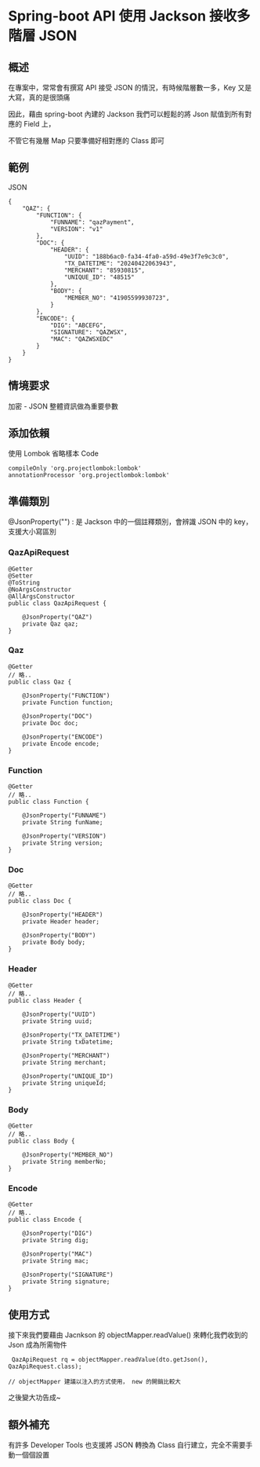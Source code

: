 # Spring-boot API 使用 Jackson 接收多階層 JSON 

## 概述

在專案中，常常會有撰寫 API 接受 JSON 的情況，有時候階層數一多，Key 又是大寫，真的是很頭痛

因此，藉由 spring-boot 內建的 Jackson 我們可以輕鬆的將 Json 賦值到所有對應的 Field 上，

不管它有幾層 Map 只要準備好相對應的 Class 即可

## 範例

JSON

```
{
    "QAZ": {
        "FUNCTION": {
            "FUNNAME": "qazPayment",
            "VERSION": "v1"
        },
        "DOC": {
            "HEADER": {
                "UUID": "188b6ac0-fa34-4fa0-a59d-49e3f7e9c3c0",
                "TX_DATETIME": "20240422063943",
                "MERCHANT": "85930815",
                "UNIQUE_ID": "48515"
            },
            "BODY": {
                "MEMBER_NO": "41905599930723",
            }
        },
        "ENCODE": {
            "DIG": "ABCEFG",
            "SIGNATURE": "QAZWSX",
            "MAC": "QAZWSXEDC"
        }
    }
}
```

## 情境要求

加密 - JSON 整體資訊做為重要參數

## 添加依賴

使用 Lombok 省略樣本 Code 

```
compileOnly 'org.projectlombok:lombok'
annotationProcessor 'org.projectlombok:lombok'
```

## 準備類別

@JsonProperty("") : 是 Jackson 中的一個註釋類別，會辨識 JSON 中的 key，支援大小寫區別

### QazApiRequest

```
@Getter
@Setter
@ToString
@NoArgsConstructor
@AllArgsConstructor
public class QazApiRequest {

    @JsonProperty("QAZ")
    private Qaz qaz;
}
```

### Qaz

```
@Getter 
// 略..
public class Qaz {

    @JsonProperty("FUNCTION")
    private Function function;

    @JsonProperty("DOC")
    private Doc doc;

    @JsonProperty("ENCODE")
    private Encode encode;
}
```

### Function

```
@Getter 
// 略..
public class Function {

    @JsonProperty("FUNNAME")
    private String funName;

    @JsonProperty("VERSION")
    private String version;
}
```

### Doc

```
@Getter 
// 略..
public class Doc {

    @JsonProperty("HEADER")
    private Header header;

    @JsonProperty("BODY")
    private Body body;
}
```

### Header

```
@Getter
// 略..
public class Header {

    @JsonProperty("UUID")
    private String uuid;

    @JsonProperty("TX_DATETIME")
    private String txDatetime;

    @JsonProperty("MERCHANT")
    private String merchant;

    @JsonProperty("UNIQUE_ID")
    private String uniqueId;
}
```

### Body

```
@Getter
// 略..
public class Body {

    @JsonProperty("MEMBER_NO")
    private String memberNo;
}
```

### Encode

```
@Getter
// 略..
public class Encode {

    @JsonProperty("DIG")
    private String dig;

    @JsonProperty("MAC")
    private String mac;

    @JsonProperty("SIGNATURE")
    private String signature;
}
```

## 使用方式

接下來我們要藉由 Jacnkson 的 objectMapper.readValue() 來轉化我們收到的 Json 成為所需物件

```
 QazApiRequest rq = objectMapper.readValue(dto.getJson(), QazApiRequest.class);

// objectMapper 建議以注入的方式使用， new 的開銷比較大
```

之後變大功告成~

## 額外補充

有許多 Developer Tools 也支援將 JSON 轉換為 Class 自行建立，完全不需要手動一個個設置

